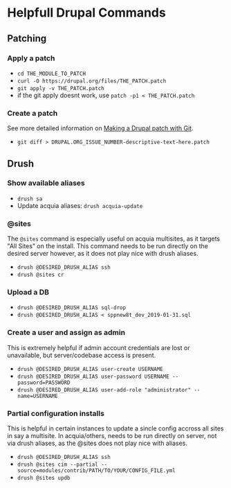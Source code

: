 # Helpfull Drupal Commands

## Patching

### Apply a patch

- `cd THE_MODULE_TO_PATCH`
- `curl -O https://drupal.org/files/THE_PATCH.patch`
- `git apply -v THE_PATCH.patch`
- if the git apply doesnt work, use `patch -p1 < THE_PATCH.patch`

### Create a patch

See more detailed information on [Making a Drupal patch with Git](https://www.drupal.org/node/707484).

- `git diff > DRUPAL.ORG_ISSUE_NUMBER-descriptive-text-here.patch`

## Drush

### Show available aliases

- `drush sa`
- Update acquia aliases: `drush acquia-update`

### @sites

The `@sites` command is especially useful on acquia multisites, as it targets "All Sites" on the install. This command needs to be run directly on the desired server however, as it does not play nice with drush aliases.

- `drush @DESIRED_DRUSH_ALIAS ssh`
- `drush @sites cr`

### Upload a DB

- `drush @DESIRED_DRUSH_ALIAS sql-drop`
- `drush @DESIRED_DRUSH_ALIAS < sppnew8t_dev_2019-01-31.sql`

### Create a user and assign as admin

This is extremely helpful if admin account credentials are lost or unavailable, but server/codebase access is present.

- `drush @DESIRED_DRUSH_ALIAS user-create USERNAME`
- `drush @DESIRED_DRUSH_ALIAS user-password USERNAME --password=PASSWORD`
- `drush @DESIRED_DRUSH_ALIAS user-add-role "administrator" --name=USERNAME`

### Partial configuration installs

This is helpful in certain instances to update a sincle config accross all sites in say a multisite. In acquia/others, needs to be run directly on server, not via drush aliases, as the @sites does not play nice with aliases.

- `drush @DESIRED_DRUSH_ALIAS ssh`
- `drush @sites cim --partial --source=modules/contrib/PATH/TO/YOUR/CONFIG_FILE.yml`
- `drush @sites updb`
